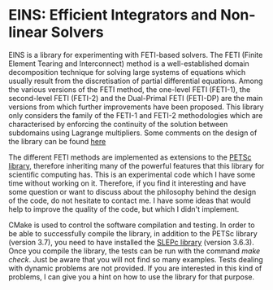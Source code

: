 EINS: Efficient Integrators and Non-linear Solvers
==================================================

EINS is a library for experimenting with FETI-based solvers. The FETI
(Finite Element Tearing and Interconnect) method is a well-established
domain decomposition technique for solving large systems of equations
which usually result from the discretisation of partial differential
equations. Among the various versions of the FETI method, the
one-level FETI (FETI-1), the second-level FETI (FETI-2) and the
Dual-Primal FETI (FETI-DP) are the main versions from which further
improvements have been proposed. This library only considers the
family of the FETI-1 and FETI-2 methodologies which are characterised
by enforcing the continuity of the solution between subdomains using
Lagrange multipliers. Some comments on the design of the library can be
found [here](https://cimec.org.ar/ojs/index.php/mc/article/view/5046)

The different FETI methods are implemented as extensions to the [PETSc
library,](https://www.mcs.anl.gov/petsc/) therefore inheriting many of
the powerful features that this library for scientific computing
has. This is an experimental code which I have some time without
working on it. Therefore, if you find it interesting and have some
question or want to discuss about the philosophy behind the design of
the code, do not hesitate to contact me. I have some ideas that would
help to improve the quality of the code, but which I didn't implement.

CMake is used to control the software compilation and testing. In
order to be able to successfully compile the library, in addition to
the PETSc library (version 3.7), you need to have installed the [SLEPc
library](http://slepc.upv.es/) (version 3.6.3). Once you compile the
library, the tests can be run with the command *make check*. Just be
aware that you will not find so many examples. Tests dealing with
dynamic problems are not provided. If you are interested in this kind
of problems, I can give you a hint on how to use the library for that
purpose. 
